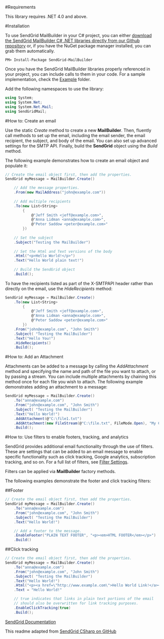 #Requirements

This library requires .NET 4.0 and above.

#Installation

To use SendGrid MailBuilder in your C# project, you can either <a href="https://github.com/sendgrid/sendgrid-csharp-mailbuilder.git">download the SendGrid MailBuilder C# .NET libraries directly from our Github repository</a> or, if you have the NuGet package manager installed, you can grab them automatically.

```
PM> Install-Package SendGrid-MailBuilder 
```

Once you have the SendGrid MailBuilder libraries properly referenced in your project, you can include calls to them in your code. 
For a sample implementation, check the [Example](https://github.com/sendgrid/sendgrid-csharp-mailbuilder/tree/master/SendGrid/Example) folder.

Add the following namespaces to use the library:
```csharp
using System;
using System.Net;
using System.Net.Mail;
using SendGridMail;
```

#How to: Create an email

Use the static *Create* method to create a new **MailBuilder**. Then, fluently call methods to set up the email, including the email sender, the email recipient, the subject, and body of the email.  You can also set up advanced settings for the SMTP API.  Finally, build the **SendGrid** object using the *Build* method.

The following example demonstrates how to create an email object and populate it:

```csharp
// Create the email object first, then add the properties.
SendGrid myMessage = MailBuilder.Create()

    // Add the message properties.
    .From(new MailAddress("john@example.com"))
    
    // Add multiple recipients
    .To(new List<String>
        {
            @"Jeff Smith <jeff@example.com>",
            @"Anna Lidman <anna@example.com>",
            @"Peter Saddow <peter@example.com>"
        })
    
    // Set the subject
    .Subject("Testing the MailBuilder")
    
    // Set the Html and Text versions of the body
    .Html("<p>Hello World!</p>")
    .Text("Hello World plain text!")
    
    // Build the SendGrid object
    .Build();
```

To have the recipients listed as part of the X-SMTPAPI header rather than directly on the email, use the *HideRecipients* method:
```csharp
SendGrid myMessage = MailBuilder.Create()
    .To(new List<String>
        {
            @"Jeff Smith <jeff@example.com>",
            @"Anna Lidman <anna@example.com>",
            @"Peter Saddow <peter@example.com>"
        })
    .From("john@example.com", "John Smith")
    .Subject( "Testing the MailBuilder")
    .Text("Hello You!")
    .HideRecipients()
    .Build();
```

#How to: Add an Attachment

Attachments can be added to a message by calling the *AddAttachment* method and specifying the name and path of the file you want to attach, or by passing a stream. You can include multiple attachments by chaining this method once for each file you wish to attach. The following example demonstrates adding an attachment to a message:

```csharp
SendGrid myMessage = MailBuilder.Create()
    .To("anna@example.com")
    .From("john@example.com", "John Smith")
    .Subject( "Testing the MailBuilder")
    .Text("Hello World!")
    .AddAttachment(@"C:\file1.txt")
    .AddAttachment(new FileStream(@"C:\file.txt", FileMode.Open), "My Cool File.txt")
    .Build();
```

#How to: Use filters to enable footers, tracking, and analytics

SendGrid provides additional email functionality through the use of filters. These are settings that can be added to an email message to enable specific functionality such as click tracking, Google analytics, subscription tracking, and so on. For a full list of filters, see [Filter Settings](http://docs.sendgrid.com/documentation/api/smtp-api/filter-settings/).

Filters can be applied via **MailBuilder** factory methods.

The following examples demonstrate the footer and click tracking filters:

##Footer
```csharp
// Create the email object first, then add the properties.
SendGrid myMessage = MailBuilder.Create()
    .To("anna@example.com")
    .From("john@example.com", "John Smith")
    .Subject( "Testing the MailBuilder")
    .Text("Hello World!")

    // Add a footer to the message.
    .EnableFooter("PLAIN TEXT FOOTER", "<p><em>HTML FOOTER</em></p>")
    .Build()
```

##Click tracking
```csharp
// Create the email object first, then add the properties.
SendGrid myMessage = MailBuilder.Create()
    .To("anna@example.com")
    .From("john@example.com", "John Smith")
    .Subject( "Testing the MailBuilder")
    .Text("Hello World!")
    .Html("<p><a href=\"http://www.example.com\">Hello World Link!</a></p>")
    .Text = "Hello World!"

    // true indicates that links in plain text portions of the email 
    // should also be overwritten for link tracking purposes. 
    .EnableClickTracking(true)
    .Build();
```
[SendGrid Documentation](http://www.sendgrid.com/docs)

This readme adapted from [SendGrid CSharp on GitHub](https://github.com/saluce65/sendgrid-csharp/blob/master/README.md)
